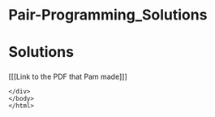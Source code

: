 # Pair-Programming_Solutions
<!DOCTYPE html>
<html>
    <head>
        <title>Solutions</title>
        <!--Favicon goes here -->
        <link rel="icon"
          type="image/png"
          href="images/Glogo1.html"
          />
          <link href="css/style.css" rel="stylesheet" type="text/css" />
    </head>
    <body>
    <div class="grad">
    <h1>Solutions</h1>
    <p></p>
    <h3></h3>
    <p></p>
    <h3></h3>
    <p>[[[Link to the PDF that Pam made]]]</p>
    
    </div>
    </body>
    </html>
